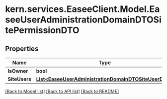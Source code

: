 # kern.services.EaseeClient.Model.EaseeUserAdministrationDomainDTOSitePermissionDTO

## Properties

Name | Type | Description | Notes
------------ | ------------- | ------------- | -------------
**IsOwner** | **bool** |  | [optional] 
**SiteUsers** | [**List&lt;EaseeUserAdministrationDomainDTOSiteUserDTO&gt;**](EaseeUserAdministrationDomainDTOSiteUserDTO.md) |  | [optional] 

[[Back to Model list]](../README.md#documentation-for-models) [[Back to API list]](../README.md#documentation-for-api-endpoints) [[Back to README]](../README.md)

